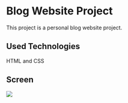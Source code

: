 <h1> Blog Website Project</h1>

This project is a personal blog website project.

<h2> Used Technologies </h2>

HTML and CSS

<h2> Screen </h2>

![](ekran.gif)